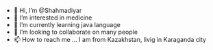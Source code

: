 - 👋 Hi, I’m @Shahmadiyar
- 👀 I’m interested in medicine
- 🌱 I’m currently learning java language
- 💞️ I’m looking to collaborate on many people
- 📫 How to reach me ... I am from Kazakhstan, livig in Karaganda city

<!---
Shahmadiyar/Shahmadiyar is a ✨ special ✨ repository because its `README.md` (this file) appears on your GitHub profile.
You can click the Preview link to take a look at your changes.
--->
